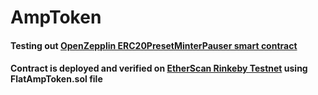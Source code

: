 # AmpToken

#### Testing out [OpenZepplin ERC20PresetMinterPauser smart contract](https://github.com/OpenZeppelin/openzeppelin-contracts/blob/release-v4.5/contracts/token/ERC20/presets/ERC20PresetMinterPauser.sol)

#### Contract is deployed and verified on [EtherScan Rinkeby Testnet](https://rinkeby.etherscan.io/address/0x960559724844e4929df9E68a95BeC50E9bfD64F9) using FlatAmpToken.sol file
